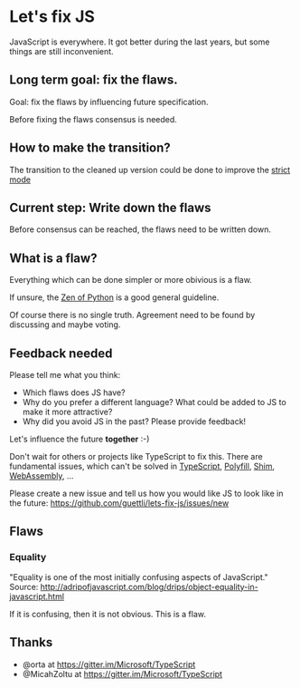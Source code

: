 # Let's fix JS

JavaScript is everywhere. It got better during the last years, but some things are still  inconvenient.

## Long term goal: fix the flaws.

Goal: fix the flaws by influencing future specification.

Before fixing the flaws consensus is needed.

## How to make the transition?

The transition to the cleaned up version could be done to improve the [strict mode](https://developer.mozilla.org/en-US/docs/Web/JavaScript/Reference/Strict_mode)

## Current step: Write down the flaws

Before consensus can be reached, the flaws need to be written down.

## What is a flaw?

Everything which can be done simpler or more obivious is a flaw. 

If unsure, the [Zen of Python](https://en.wikipedia.org/wiki/Zen_of_Python) is a good general guideline.

Of course there is no single truth. Agreement need to be found by discussing and maybe voting.


## Feedback needed

Please tell me what you think:

- Which flaws does JS have?
- Why do you prefer a different language? What could be added to JS to make it more attractive?
- Why did you avoid JS in the past? Please provide feedback!


Let's influence the future **together** :-)

Don't wait for others or projects like TypeScript to fix this. There are fundamental issues, which can't be solved in [TypeScript](https://en.wikipedia.org/wiki/TypeScript), [Polyfill](https://en.wikipedia.org/wiki/Polyfill_%28programming%29), [Shim](https://en.wikipedia.org/wiki/Shim_(computing)), [WebAssembly](https://en.wikipedia.org/wiki/WebAssembly), ...

Please create a new issue and tell us how you would like JS to look like in the future: https://github.com/guettli/lets-fix-js/issues/new

## Flaws

### Equality
"Equality is one of the most initially confusing aspects of JavaScript." Source: http://adripofjavascript.com/blog/drips/object-equality-in-javascript.html

If it is confusing, then it is not obvious. This is a flaw.

## Thanks

- @orta at https://gitter.im/Microsoft/TypeScript
- @MicahZoltu at https://gitter.im/Microsoft/TypeScript
